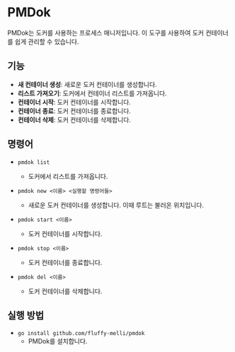 # PMDok

PMDok는 도커를 사용하는 프로세스 매니저입니다. 이 도구를 사용하여 도커 컨테이너를 쉽게 관리할 수 있습니다.

## 기능

- **새 컨테이너 생성**: 새로운 도커 컨테이너를 생성합니다.
- **리스트 가져오기**: 도커에서 컨테이너 리스트를 가져옵니다.
- **컨테이너 시작**: 도커 컨테이너를 시작합니다.
- **컨테이너 종료**: 도커 컨테이너를 종료합니다.
- **컨테이너 삭제**: 도커 컨테이너를 삭제합니다.

## 명령어

- `pmdok list`
    - 도커에서 리스트를 가져옵니다.

- `pmdok new <이름> <실행할 명령어들>`
    - 새로운 도커 컨테이너를 생성합니다. 이때 루트는 불러온 위치입니다.

- `pmdok start <이름>`
    - 도커 컨테이너를 시작합니다.

- `pmdok stop <이름>`
    - 도커 컨테이너를 종료합니다.

- `pmdok del <이름>`
    - 도커 컨테이너를 삭제합니다.

## 실행 방법

- `go install github.com/fluffy-melli/pmdok`
    - PMDok를 설치합니다.